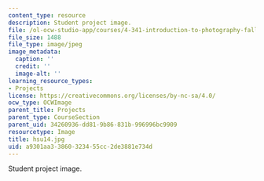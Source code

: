 ```yaml
---
content_type: resource
description: Student project image.
file: /ol-ocw-studio-app/courses/4-341-introduction-to-photography-fall-2002/a9301aa33860323455cc2de3881e734d_hsu14.jpg
file_size: 1488
file_type: image/jpeg
image_metadata:
  caption: ''
  credit: ''
  image-alt: ''
learning_resource_types:
- Projects
license: https://creativecommons.org/licenses/by-nc-sa/4.0/
ocw_type: OCWImage
parent_title: Projects
parent_type: CourseSection
parent_uid: 34260936-dd81-9b86-831b-996996bc9909
resourcetype: Image
title: hsu14.jpg
uid: a9301aa3-3860-3234-55cc-2de3881e734d
---
```

Student project image.